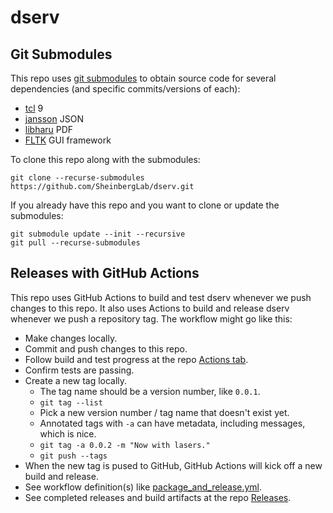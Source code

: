 # dserv

## Git Submodules

This repo uses [git submodules](https://git-scm.com/book/en/v2/Git-Tools-Submodules) to obtain source code for several dependencies (and specific commits/versions of each):
 - [tcl](https://github.com/tcltk/tcl) 9
 - [jansson](https://github.com/akheron/jansson) JSON
 - [libharu](https://github.com/libharu/libharu) PDF
 - [FLTK](https://github.com/fltk/fltk) GUI framework

To clone this repo along with the submodules:

``` 
git clone --recurse-submodules https://github.com/SheinbergLab/dserv.git
```

If you already have this repo and you want to clone or update the submodules:

```
git submodule update --init --recursive
git pull --recurse-submodules
```

## Releases with GitHub Actions

This repo uses GitHub Actions to build and test dserv whenever we push changes to this repo.
It also uses Actions to build and release dserv whenever we push a repository tag.
The workflow might go like this:

 - Make changes locally.
 - Commit and push changes to this repo.
 - Follow build and test progress at the repo [Actions tab](https://github.com/benjamin-heasly/dserv/actions).
 - Confirm tests are passing.
 - Create a new tag locally.
   - The tag name should be a version number, like `0.0.1`.
   - `git tag --list`
   - Pick a new version number / tag name that doesn't exist yet.
   - Annotated tags with `-a` can have metadata, including messages, which is nice.
   - `git tag -a 0.0.2 -m "Now with lasers."`
   - `git push --tags`
 - When the new tag is pused to GitHub, GitHub Actions will kick off a new build and release.
 - See workflow definition(s) like [package_and_release.yml](./.github/workflows/package_and_release.yml).
 - See completed releases and build artifacts at the repo [Releases](https://github.com/benjamin-heasly/dserv/releases).
